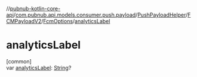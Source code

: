 //[pubnub-kotlin-core-api](../../../../../index.md)/[com.pubnub.api.models.consumer.push.payload](../../../index.md)/[PushPayloadHelper](../../index.md)/[FCMPayloadV2](../index.md)/[FcmOptions](index.md)/[analyticsLabel](analytics-label.md)

# analyticsLabel

[common]\
var [analyticsLabel](analytics-label.md): [String](https://kotlinlang.org/api/latest/jvm/stdlib/kotlin-stdlib/kotlin/-string/index.html)?
